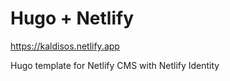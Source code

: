 # Hugo + Netlify

https://kaldisos.netlify.app

Hugo template for Netlify CMS with Netlify Identity

